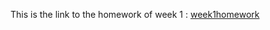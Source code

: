 This is the link to the homework of week 1 :
[week1homework](https://mimicproject.com/code/7353347f-b583-f6d7-fd24-97d5abb96c44)

